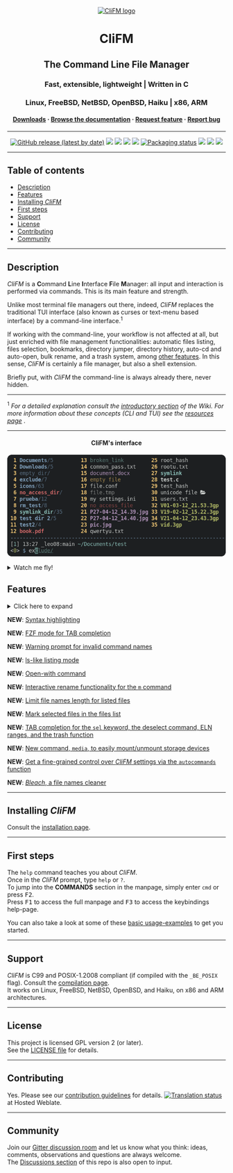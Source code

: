 <p align="center">
	<a href="https://github.com/leo-arch/clifm">
		<img src="images/logo/256x256c.png" alt="CliFM logo" width="160" height="160">
	</a>
</p>
<h1 align="center">CliFM</h1>
<h2 align="center">The Command Line File Manager</h2>
<h3 align="center">Fast, extensible, lightweight | Written in C</h3>
<h3 align="center">Linux, FreeBSD, NetBSD, OpenBSD, Haiku | x86, ARM</h3>
<h4 align="center"><a
href="https://software.opensuse.org//download.html?project=home%3Aarchcrack&package=clifm">Downloads</a> · <a
href="https://github.com/leo-arch/clifm/wiki">Browse the documentation</a> · <a
href="https://github.com/leo-arch/clifm/blob/master/.github/ISSUE_TEMPLATE/feature-request.md">Request feature</a> · <a
href="https://github.com/leo-arch/clifm/blob/master/.github/ISSUE_TEMPLATE/bug-report.md">Report bug</a></h4>

---

<p align="center">
<a href="https://github.com/leo-arch/clifm/releases"><img alt="GitHub release (latest by date)" src="https://img.shields.io/github/v/release/leo-arch/clifm"></a>
<a href="https://github.com/leo-arch/clifm/blob/master/LICENSE"><img src="https://img.shields.io/github/license/leo-arch/clifm?color=red&style=flat"/></a>
<a><img src="https://img.shields.io/github/last-commit/leo-arch/clifm/master?color=blue&style=flat"/></a>
<a href="https://www.codacy.com/gh/leo-arch/clifm/dashboard?utm_source=github.com&amp;utm_medium=referral&amp;utm_content=leo-arch/clifm&amp;utm_campaign=Badge_Grade"><img src="https://app.codacy.com/project/badge/Grade/c2c24860fce64d2aa6ca8e1dd0981d6d"/></a>
<a href="https://github.com/leo-arch/clifm/actions/workflows/codeql-analysis.yml"><img src="https://github.com/leo-arch/clifm/actions/workflows/codeql-analysis.yml/badge.svg?branch=master"></a>
<a href="https://repology.org/project/clifm/versions"><img src="https://repology.org/badge/tiny-repos/clifm.svg" alt="Packaging status"></a>
<a href="https://en.wikipedia.org/wiki/Privacy-invasive_software"><img src="https://img.shields.io/badge/privacy-✓-green?style=flat"/></a>
<a href="https://gitter.im/leo-arch/clifm"><img src="https://img.shields.io/gitter/room/leo-arch/clifm?style=flat"/></a>
<a href="https://software.opensuse.org//download.html?project=home%3Aarchcrack&package=clifm"><img src="https://img.shields.io/badge/CD-OBS-red?logo=opensuse&logoColor=white"/></a>
<!---
<a href="https://codecov.io/gh/leo-arch/clifm"><img src="https://codecov.io/gh/leo-arch/clifm/branch/master/graph/badge.svg?token=YC3NIS180Z"/></a>
-->
</p>

---

## Table of contents
*   [Description](#description)
*   [Features](#features)
*   [Installing _CliFM_](#installing-clifm)
*   [First steps](#first-steps)
*   [Support](#support)
*   [License](#license)
*   [Contributing](#contributing)
*   [Community](#community)

---

## Description

_CliFM_ is a **C**ommand **L**ine **I**nterface **F**ile **M**anager: all input and interaction is performed via commands. This is its main feature and strength.

Unlike most terminal file managers out there, indeed, _CliFM_ replaces the traditional TUI interface (also known as curses or text-menu based interface) by a command-line interface.<sup>1</sup>

If working with the command-line, your workflow is not affected at all, but just enriched with file management functionalities: automatic files listing, files selection, bookmarks, directory jumper, directory history, auto-cd and auto-open, bulk rename, and a trash system, among [other features](#features). In this sense, _CliFM_ is certainly a file manager, but also a shell extension.

Briefly put, with _CliFM_ the command-line is always already there, never hidden.

---
<sup>1</sup> <i>For a detailed explanation consult the [introductory section](https://github.com/leo-arch/clifm/wiki/Introduction#what-is-clifm) of the Wiki. For more information about these concepts (CLI and TUI) see the [resources page](https://github.com/leo-arch/clifm/wiki/Resources#gui-tui-and-cli) </i>.

---

<h4 align="center">CliFM's interface</h4>
<p align="center"><img src="images/clifm_interface8.png"></p>

<details>
<summary>Watch me fly!</summary>

<h3 align="center"><br><i>Did I say it's fast?</i></h3>
<p align="center"><a href="https://mega.nz/embed/J8hEkCZZ#fGp0JtcDvFIWKmTc4cOp0iMrWRlbqs99THg8F7EmQWI"><img src="images/vid_thumb.png"></a></p>

Music: "Quad Machine", by [Sonic Mayhem](https://en.wikipedia.org/wiki/Sascha_Dikiciyan) \
**Note**: Icons and files preview depend on third-party software. Consult the [icons](https://github.com/leo-arch/clifm/wiki/Advanced#icons-smirk) and [files preview](https://github.com/leo-arch/clifm/wiki/Advanced#files-preview) sections.

</details>



## Features

<details>
<summary>Click here to expand</summary>

Besides common file operations such as copy, move, remove, etc., _CliFM_ provides the following features:
- Specific
  - [Really CLI-based](https://github.com/leo-arch/clifm/wiki/Introduction#main-design-and-goals). No GUI nor TUI (or curses) at all, just a command-line. 
  - It can run on the kernel built-in console and even on a SSH or any other remote session.
  - Highly compatible with old VT102-only terminal emulators (8-colors only and no Unicode support) like Rxvt and Rxvt-based ones. 
  - [High performance](https://github.com/leo-arch/clifm/wiki/Performance). With a memory footprint below 5 MiB and a disk usage of less than 1 MiB it is incredibly lightweight and fast even on really old hardware.
  - [Short (and even one-character) commands](https://github.com/leo-arch/clifm/wiki/Introduction#commands-short-summary), and [entry list numbers (ELN's)](https://github.com/leo-arch/clifm/wiki/Common-Operations) for file names. 
  - [Extended color codes](https://github.com/leo-arch/clifm/wiki/Customization#colors) for file-types and -extensions.
  - [Files counter](https://github.com/leo-arch/clifm/wiki/Introduction#interface) for directories and symlinks to directories.
- Navigation and file operations
  - [Bookmarks](https://github.com/leo-arch/clifm/wiki/Common-Operations#bookmarks).
  - [Files selection](https://github.com/leo-arch/clifm/wiki/Common-Operations#selection) (supports both glob and regular expressions and works even across multiple instances of the program).
  - [Files search](https://github.com/leo-arch/clifm/wiki/Common-Operations#searching) (supports both glob and regular expressions).
  - [Auto-cd](https://github.com/leo-arch/clifm/wiki/Introduction#acd-autocd-on-off-status), [auto-open](https://github.com/leo-arch/clifm/wiki/Introduction#ao-auto-open-on-off-status), and [autols](https://github.com/leo-arch/clifm/wiki/Common-Operations#navigation).
  - [_Kangaroo_](https://github.com/leo-arch/clifm/wiki/Specifics#kangaroos-frecency-algorithm), a built-in directory jumper function similar to [autojump](https://github.com/wting/autojump), [z.lua](https://github.com/skywind3000/z.lua), and [zoxide](https://github.com/ajeetdsouza/zoxide).
  - [Fastback function](https://github.com/leo-arch/clifm/wiki/Introduction#fastback-function).
  - [_Lira_, a built-in resource opener](https://github.com/leo-arch/clifm/wiki/Specifics#resource-opener) (supports regular expressions and is able to discern between GUI and non-GUI environments).
  - [A built-in Freedesktop-compliant trash system](https://github.com/leo-arch/clifm/wiki/Common-Operations#trashing-files).
  - [Files filter](https://github.com/leo-arch/clifm/wiki/Advanced#files-filters).
  - [Up to eight workspaces](https://github.com/leo-arch/clifm/wiki/Specifics#workspaces).
  - [Eleven sorting methods](https://github.com/leo-arch/clifm/wiki/Introduction#st-sort-method-rev).
  - [Bulk renaming](https://github.com/leo-arch/clifm/wiki/Advanced#bulk-rename).
  - [Batch links](https://github.com/leo-arch/clifm/wiki/Introduction#bl-elnfile--n).
  - [Archiving and compression](https://github.com/leo-arch/clifm/wiki/Advanced#archives) support (including Zstandard and ISO 9660).
  - [Symlinks editor](https://github.com/leo-arch/clifm/wiki/Introduction#c-l-e-edit-m-md-r).
  - Directory history map to keep in sight previous, current, and next entries in the directory history list.
- Shell
  - _[Gemini](https://github.com/leo-arch/clifm/wiki/Specifics#auto-suggestions)_, a Fish-like auto-suggestions system.
  - [Tab-completion](https://github.com/leo-arch/clifm/wiki/Specifics#expansions-completions-and-suggestions).
  - Bash-like quoting system.
  - Shell commands execution.
  - Sequential and conditional commands execution .
  - [Directory](https://github.com/leo-arch/clifm/wiki/Introduction#b-back-h-hist-clear-eln) and [commands](https://github.com/leo-arch/clifm/wiki/Introduction/#commands-history) history.
  - [Glob and regular expressions](https://github.com/leo-arch/clifm/wiki/Advanced#wildcards-and-regex) (including inverse matching).
  - [Aliases](https://github.com/leo-arch/clifm/wiki/Customization#aliases).
  - [Logs](https://github.com/leo-arch/clifm/wiki/Introduction#log-clear-on-off-status).
  - [Prompt and profile commands](https://github.com/leo-arch/clifm/wiki/Customization#profile-and-prompt-commands) (run commands with each new prompt or at program startup).
- 3 Modes
  - Normal
  - [Stealth mode](https://github.com/leo-arch/clifm/wiki/Specifics#stealth-mode): Leave no trace on the host system. No file is read, no file is written.
  - [Light mode](https://github.com/leo-arch/clifm/wiki/Specifics#light-mode) (just in case it is not fast enough for you).
- Customization
  - [User profiles](https://github.com/leo-arch/clifm/wiki/Specifics#profiles).
  - [Customizable keyboard shortcuts](https://github.com/leo-arch/clifm/wiki/Customization#keybindings).
  - [Color schemes](https://github.com/leo-arch/clifm/wiki/Customization#colors).
  - [Bash-like prompt customization](https://github.com/leo-arch/clifm/wiki/Customization#the-prompt).
  - [Four customizable keybindings for custom plugins](https://github.com/leo-arch/clifm/wiki/Customization#keybindings).
  - [Compile features in/out](https://github.com/leo-arch/clifm/blob/master/src/README.md#compiling-features-inout).
- Misc
  - [Plugins](https://github.com/leo-arch/clifm/wiki/Advanced#plugins).
  - [Files preview](https://github.com/leo-arch/clifm/wiki/Advanced#files-preview) (via _BFG_, a native file previewer, but including support for [Ranger's scope.sh](https://github.com/ranger/ranger/blob/master/ranger/data/scope.sh) and [pistol](https://github.com/doronbehar/pistol) as well).
  - [Icons support](https://github.com/leo-arch/clifm/wiki/Advanced#icons-smirk) :smirk:.
  - [Git integration](https://github.com/leo-arch/clifm/wiki/Advanced#git-integration).
  - [Remote file systems management](https://github.com/leo-arch/clifm/wiki/Introduction#net-name-edit-m-mount-name-u-unmount-name).
  - Unicode suppport.
  - Disk usage.
  - [CD on quit](https://github.com/leo-arch/clifm/wiki/Advanced#cd-on-quit) and [file picker](https://github.com/leo-arch/clifm/wiki/Advanced#file-picker) functions.
  - [Fused parameters for ELN's](https://github.com/leo-arch/clifm/wiki/Introduction#fused-parameters).
  - [Advanced Copy](https://github.com/jarun/advcpmv) support (just `cp` and `mv` with a nice progress bar).
  - [_Mas_, a built-in pager](https://github.com/leo-arch/clifm/wiki/Introduction#pg-pager-on-off-status) for files listing.
  - Read and list files from [STDIN (standard input)](https://github.com/leo-arch/clifm/wiki/Advanced#standard-input).

<h4 align="center"><br><i>Gemini in action</i></h4>
<p align="center"><img src="images/suggestions.gif"></a></p>

---
For a detailed explanation of each of these features, follow the corresponding links or consult the [wiki](https://github.com/leo-arch/clifm/wiki). \
To enjoy of any of the features tagged as NEW, clone this repository and install the program via the Makefile. Follow the instructions below.
</details>

**NEW**: [Syntax highlighting](https://github.com/leo-arch/clifm/wiki/Specifics#syntax-highlighting)

**NEW**: [FZF mode for TAB completion](https://github.com/leo-arch/clifm/wiki/Specifics#tab-completion)

**NEW**: [Warning prompt for invalid command names](https://github.com/leo-arch/clifm/wiki/Specifics/#the-warning-prompt)

**NEW**: [ls-like listing mode](https://github.com/leo-arch/clifm/wiki/Customization#files-listing)

**NEW**: [Open-with command](https://github.com/leo-arch/clifm/wiki/Introduction#ow-elnfilename-application)

**NEW**: [Interactive rename functionality for the `m` command](https://github.com/leo-arch/clifm/wiki/Introduction#c-l-e-edit-m-md-r)

**NEW**: [Limit file names length for listed files](https://github.com/leo-arch/clifm/wiki/Specifics#configuration-file)

**NEW**: [Mark selected files in the files list](https://github.com/leo-arch/clifm/wiki/Common-Operations#selection)

**NEW**: [TAB completion for the `sel` keyword, the deselect command, ELN ranges, and the trash function](https://github.com/leo-arch/clifm/wiki/Specifics#tab-completion)

**NEW**: [New command, `media`, to easily mount/unmount storage devices](https://github.com/leo-arch/clifm/wiki/Introduction#media)

**NEW**: [Get a fine-grained control over _CliFM_ settings via the `autocommands` function](https://github.com/leo-arch/clifm/wiki/Specifics#autocommands)

**NEW**: [_Bleach_, a file names cleaner](https://github.com/leo-arch/clifm/wiki/Introduction#bb-bleach-elnfile--n)

---

## Installing _CliFM_

Consult the [installation page](https://github.com/leo-arch/clifm/wiki/Introduction#installation).

---

## First steps

The `help` command teaches you about _CliFM_. \
Once in the _CliFM_ prompt, type `help` or `?`. \
To jump into the **COMMANDS** section in the manpage, simply enter `cmd` or press <kbd>F2</kbd>. \
Press <kbd>F1</kbd> to access the full manpage and <kbd>F3</kbd> to access the keybindings help-page.

You can also take a look at some of these [basic usage-examples](https://github.com/leo-arch/clifm/wiki/Common-Operations#basic-usage-examples) to get you started.

---

## Support

_CliFM_ is C99 and POSIX-1.2008 compliant (if compiled with the `_BE_POSIX` flag). Consult the [compilation page](https://github.com/leo-arch/clifm/blob/master/src/README.md#5-compilation).\
It works on Linux, FreeBSD, NetBSD, OpenBSD, and Haiku, on x86 and ARM architectures.

---

## License
This project is licensed GPL version 2 (or later). \
See the [LICENSE file](https://github.com/leo-arch/clifm/blob/master/LICENSE) for details.

---

## Contributing
Yes. Please see our [contribution guidelines](https://github.com/leo-arch/clifm/blob/master/CONTRIBUTING.md) for details.
[![Translation status](https://hosted.weblate.org/widgets/clifm/-/clifm/svg-badge.svg)](https://hosted.weblate.org/engage/clifm/?utm_source=widget) at Hosted Weblate.

---

## Community
Join our [Gitter discussion room](https://gitter.im/leo-arch/clifm) and let us know what you think: ideas, comments, observations and questions are always welcome. \
The [Discussions section](https://github.com/leo-arch/clifm/discussions) of this repo is also open to input.
